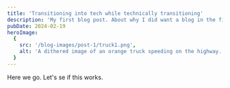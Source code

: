 ```yaml
---
title: 'Transitioning into tech while technically transitioning'
description: 'My first blog post. About why I did want a blog in the first place and what is the deal with the Matrix rain background.'
pubDate: 2024-02-19
heroImage:
  {
    src: '/blog-images/post-1/truck1.png',
    alt: 'A dithered image of an orange truck speeding on the highway. On its side we can read TECH-TRANS.',
  }
---
```


Here we go. Let's se if this works.
